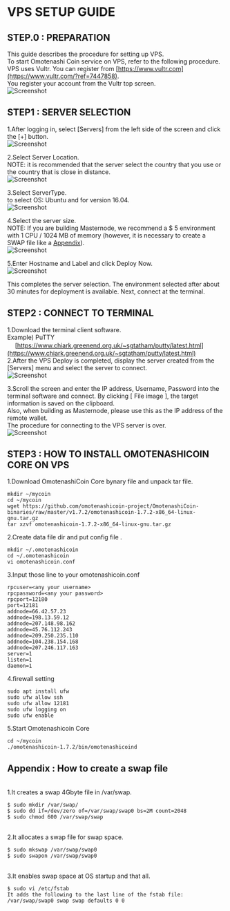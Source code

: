 # VPS SETUP GUIDE

## STEP.0 : PREPARATION
This guide describes the procedure for setting up VPS.  
To start Omotenashi Coin service on VPS, refer to the following procedure.  
VPS uses Vultr. You can register from [https://www.vultr.com](https://www.vultr.com/?ref=7447858).  
You register your account from the Vultr top screen.  
![Screenshot](img/vps_001.png)

## STEP1 : SERVER SELECTION
1.After logging in, select [Servers] from the left side of the screen and click the [+] button.  
![Screenshot](img/vps_002.png)

2.Select Server Location.  
NOTE: it is recommended that the server select the country that you use or the country that is close in distance.  
![Screenshot](img/vps_003.png)

3.Select ServerType.  
to select OS: Ubuntu and for version 16.04.  
![Screenshot](img/vps_004.png)

4.Select the server size.  
NOTE: If you are building Masternode, we recommend a $ 5 environment with 1 CPU / 1024 MB of memory (however, it is necessary to create a SWAP file like a [Appendix](#appendix-how-to-create-a-swap-file)).  
![Screenshot](img/vps_005.png)

5.Enter Hostname and Label and click Deploy Now.  
![Screenshot](img/vps_006.png)

This completes the server selection. The environment selected after about 30 minutes for deployment is available.
Next, connect at the terminal.

## STEP2 : CONNECT TO TERMINAL
1.Download the terminal client software.  
Example) PuTTY  
　 [https://www.chiark.greenend.org.uk/~sgtatham/putty/latest.html](https://www.chiark.greenend.org.uk/~sgtatham/putty/latest.html)  
2.After the VPS Deploy is completed, display the server created from the [Servers] menu and select the server to connect.  
![Screenshot](img/vps_007.png)

3.Scroll the screen and enter the IP address, Username, Password into the terminal software and connect. By clicking [ File image ], the target information is saved on the clipboard.  
Also, when building as Masternode, please use this as the IP address of the remote wallet.  
The procedure for connecting to the VPS server is over.  
![Screenshot](img/vps_008.png)


## STEP3 : HOW TO INSTALL OMOTENASHICOIN CORE ON VPS
1.Download OmotenashiCoin Core bynary file and unpack tar file.  
```
mkdir ~/mycoin
cd ~/mycoin
wget https://github.com/omotenashicoin-project/OmotenashiCoin-binaries/raw/master/v1.7.2/omotenashicoin-1.7.2-x86_64-linux-gnu.tar.gz
tar xzvf omotenashicoin-1.7.2-x86_64-linux-gnu.tar.gz
```

2.Create data file dir and put config file .  
```
mkdir ~/.omotenashicoin
cd ~/.omotenashicoin
vi omotenashicoin.conf
```

3.Input those line to your omotenashicoin.conf  
```
rpcuser=<any your username>
rpcpassword=<any your password>
rpcport=12180
port=12181
addnode=66.42.57.23
addnode=198.13.59.12
addnode=207.148.98.162
addnode=45.76.112.243
addnode=209.250.235.110
addnode=104.238.154.168
addnode=207.246.117.163
server=1
listen=1
daemon=1
```

4.firewall setting  
```
sudo apt install ufw
sudo ufw allow ssh
sudo ufw allow 12181
sudo ufw logging on
sudo ufw enable
```


5.Start Omotenashicoin Core  
```
cd ~/mycoin
./omotenashicoin-1.7.2/bin/omotenashicoind
```

## Appendix : How to create a swap file
<br/>
1.It creates a swap 4Gbyte file in /var/swap.  

```text
$ sudo mkdir /var/swap/
$ sudo dd if=/dev/zero of=/var/swap/swap0 bs=2M count=2048
$ sudo chmod 600 /var/swap/swap
```  

<br/>
2.It allocates a swap file for swap space.  

```text
$ sudo mkswap /var/swap/swap0
$ sudo swapon /var/swap/swap0
```  

<br/>
3.It enables swap space at OS startup and that all.  

```text
$ sudo vi /etc/fstab
It adds the following to the last line of the fstab file:
/var/swap/swap0 swap swap defaults 0 0
```  


